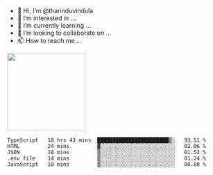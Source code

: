 - 👋 Hi, I’m @tharinduvindula
- 👀 I’m interested in ...
- 🌱 I’m currently learning ...
- 💞️ I’m looking to collaborate on ...
- 📫 How to reach me ...

<!---
tharinduvindula/tharinduvindula is a ✨ special ✨ repository because its `README.md` (this file) appears on your GitHub profile.
You can click the Preview link to take a look at your changes.
--->

<img height="180em" src="https://github-readme-stats.vercel.app/api?username=tharinduvindula&show_icons=true&hide_border=false&&count_private=true&include_all_commits=true" />


<!--START_SECTION:waka-->
```text
TypeScript   18 hrs 43 mins  ███████████████████████▒░   93.51 % 
HTML         24 mins         ▓░░░░░░░░░░░░░░░░░░░░░░░░   02.06 % 
JSON         18 mins         ▒░░░░░░░░░░░░░░░░░░░░░░░░   01.52 % 
.env file    14 mins         ▒░░░░░░░░░░░░░░░░░░░░░░░░   01.24 % 
JavaScript   10 mins         ▒░░░░░░░░░░░░░░░░░░░░░░░░   00.88 % 
```
<!--END_SECTION:waka-->
